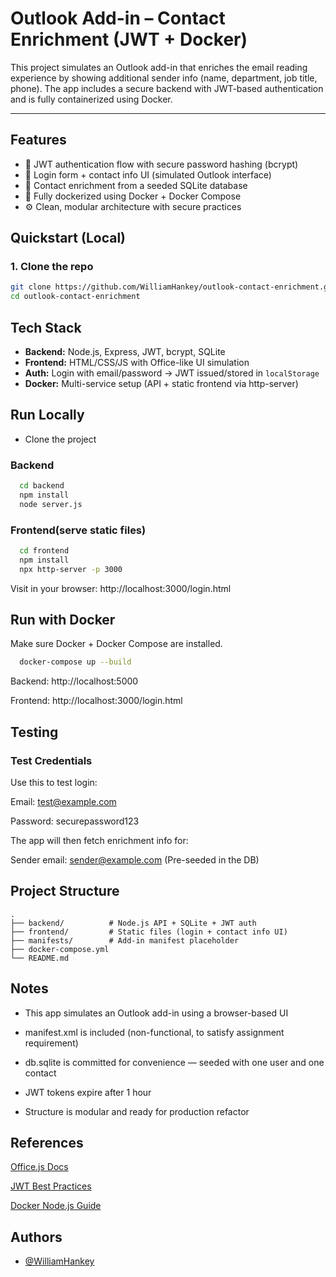 # Outlook Add-in – Contact Enrichment (JWT + Docker)

This project simulates an Outlook add-in that enriches the email reading experience by showing additional sender info (name, department, job title, phone). The app includes a secure backend with JWT-based authentication and is fully containerized using Docker.

---
## Features

- 🔐 JWT authentication flow with secure password hashing (bcrypt)
- 👤 Login form + contact info UI (simulated Outlook interface)
- 📇 Contact enrichment from a seeded SQLite database
- 🐳 Fully dockerized using Docker + Docker Compose
- ⚙️ Clean, modular architecture with secure practices


## Quickstart (Local)

### 1. Clone the repo

```bash
git clone https://github.com/WilliamHankey/outlook-contact-enrichment.git
cd outlook-contact-enrichment

```
    
## Tech Stack

- **Backend:** Node.js, Express, JWT, bcrypt, SQLite
- **Frontend:** HTML/CSS/JS with Office-like UI simulation
- **Auth:** Login with email/password → JWT issued/stored in `localStorage`
- **Docker:** Multi-service setup (API + static frontend via http-server)


## Run Locally

- Clone the project

### Backend
```bash
  cd backend
  npm install
  node server.js

```

### Frontend(serve static files)

```bash
  cd frontend
  npm install
  npx http-server -p 3000

```

Visit in your browser:
http://localhost:3000/login.html

## Run with Docker

Make sure Docker + Docker Compose are installed.

```bash
  docker-compose up --build
```

Backend: http://localhost:5000

Frontend: http://localhost:3000/login.html
## Testing

### Test Credentials

Use this to test login:

Email: test@example.com

Password: securepassword123

The app will then fetch enrichment info for:

Sender email: sender@example.com
(Pre-seeded in the DB)
## Project Structure

    .
    ├── backend/          # Node.js API + SQLite + JWT auth
    ├── frontend/         # Static files (login + contact info UI)
    ├── manifests/        # Add-in manifest placeholder
    ├── docker-compose.yml
    └── README.md


## Notes

- This app simulates an Outlook add-in using a browser-based UI

- manifest.xml is included (non-functional, to satisfy assignment requirement)

- db.sqlite is committed for convenience — seeded with one user and one contact

- JWT tokens expire after 1 hour

- Structure is modular and ready for production refactor
## References

[Office.js Docs](https://learn.microsoft.com/en-us/office/dev/add-ins/develop/understanding-the-javascript-api-for-office)

[JWT Best Practices](https://curity.io/resources/learn/jwt-best-practices/)

[Docker Node.js Guide](https://www.docker.com/blog/getting-started-with-docker-using-node-jspart-i/)


## Authors

- [@WilliamHankey](https://github.com/WilliamHankey)

